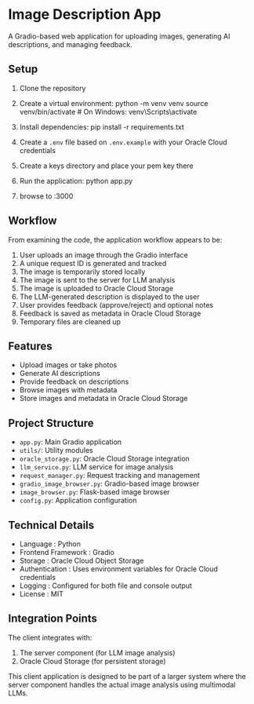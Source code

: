 # Image Description App

A Gradio-based web application for uploading images, generating AI descriptions, and managing feedback.

## Setup

1. Clone the repository
2. Create a virtual environment:
    python -m venv venv
    source venv/bin/activate  # On Windows: venv\Scripts\activate

3. Install dependencies:
    pip install -r requirements.txt

4. Create a `.env` file based on `.env.example` with your Oracle Cloud credentials
5. Create a keys directory and place your pem key there
6. Run the application:
    python app.py
7. browse to <your-ip>:3000

## Workflow
From examining the code, the application workflow appears to be:

1. User uploads an image through the Gradio interface
2. A unique request ID is generated and tracked
3. The image is temporarily stored locally
4. The image is sent to the server for LLM analysis
5. The image is uploaded to Oracle Cloud Storage
6. The LLM-generated description is displayed to the user
7. User provides feedback (approve/reject) and optional notes
8. Feedback is saved as metadata in Oracle Cloud Storage
9. Temporary files are cleaned up

## Features

- Upload images or take photos
- Generate AI descriptions
- Provide feedback on descriptions
- Browse images with metadata
- Store images and metadata in Oracle Cloud Storage

## Project Structure

- `app.py`: Main Gradio application
- `utils/`: Utility modules
- `oracle_storage.py`: Oracle Cloud Storage integration
- `llm_service.py`: LLM service for image analysis
- `request_manager.py`: Request tracking and management
- `gradio_image_browser.py`: Gradio-based image browser
- `image_browser.py`: Flask-based image browser
- `config.py`: Application configuration

## Technical Details
- Language : Python
- Frontend Framework : Gradio
- Storage : Oracle Cloud Object Storage
- Authentication : Uses environment variables for Oracle Cloud credentials
- Logging : Configured for both file and console output
- License : MIT

## Integration Points
The client integrates with:

1. The server component (for LLM image analysis)
2. Oracle Cloud Storage (for persistent storage)

This client application is designed to be part of a larger system where the server component handles the actual image analysis using multimodal LLMs.